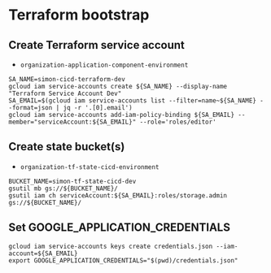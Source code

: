 # Terraform bootstrap

## Create Terraform service account

* `organization-application-component-environment`

```
SA_NAME=simon-cicd-terraform-dev
gcloud iam service-accounts create ${SA_NAME} --display-name "Terraform Service Account Dev"
SA_EMAIL=$(gcloud iam service-accounts list --filter=name~${SA_NAME} --format=json | jq -r '.[0].email')
gcloud iam service-accounts add-iam-policy-binding ${SA_EMAIL} --member="serviceAccount:${SA_EMAIL}" --role='roles/editor'
```

## Create state bucket(s)

* `organization-tf-state-cicd-environment`

```
BUCKET_NAME=simon-tf-state-cicd-dev
gsutil mb gs://${BUCKET_NAME}/
gsutil iam ch serviceAccount:${SA_EMAIL}:roles/storage.admin gs://${BUCKET_NAME}/
```

## Set GOOGLE_APPLICATION_CREDENTIALS

```
gcloud iam service-accounts keys create credentials.json --iam-account=${SA_EMAIL}
export GOOGLE_APPLICATION_CREDENTIALS="$(pwd)/credentials.json"
```
